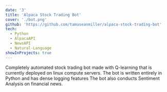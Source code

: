 ```yaml
---
date: '3'
title: 'Alpaca Stock Trading Bot'
cover: './bot.png'
github: 'https://github.com/tamuseanmiller/alpaca-stock-trading-bot'
tech:
  - Python
  - AlpacaAPI
  - NewsAPI
  - Natural-Language
showInProjects: true
---
```


Completely automated stock trading bot made with Q-learning that is currently deployed on linux compute servers. The bot is written entirely in Python and has dense logging features The bot also conducts Sentiment Analysis on financial news.
